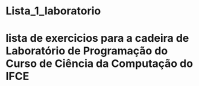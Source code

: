 # Lista_1_laboratorio
# lista de exercicios para a cadeira de Laboratório de Programação do Curso de Ciência da Computação do IFCE
